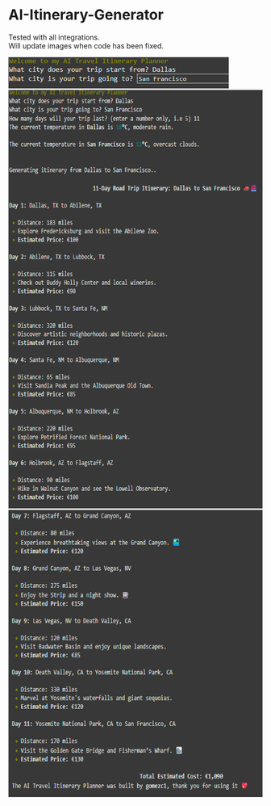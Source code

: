 # AI-Itinerary-Generator

Tested with all integrations. <br>
Will update images when code has been fixed. 

<img src="Integration1.png" width="437" height="62">  
<img src="Integration2.png" width="678" height="829">  
<img src="Integration3.png" width="658" height="569">  

